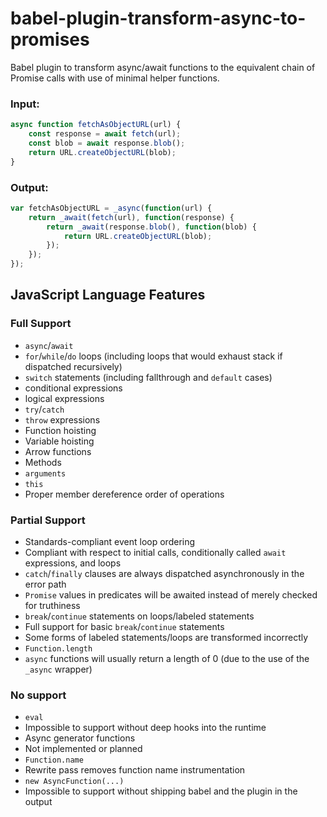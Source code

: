 babel-plugin-transform-async-to-promises
========================================

Babel plugin to transform async/await functions to the equivalent chain of Promise calls with use of minimal helper functions.

### Input:

```javascript
async function fetchAsObjectURL(url) {
    const response = await fetch(url);
    const blob = await response.blob();
    return URL.createObjectURL(blob);
}
```

### Output:

```javascript
var fetchAsObjectURL = _async(function(url) {
	return _await(fetch(url), function(response) {
		return _await(response.blob(), function(blob) {
			return URL.createObjectURL(blob);
		});
	});
});
```

## JavaScript Language Features

### Full Support
- `async`/`await`
- `for`/`while`/`do` loops (including loops that would exhaust stack if dispatched recursively)
- `switch` statements (including fallthrough and `default` cases)
- conditional expressions
- logical expressions
- `try`/`catch`
- `throw` expressions
- Function hoisting
- Variable hoisting
- Arrow functions
- Methods
- `arguments`
- `this`
- Proper member dereference order of operations

### Partial Support
- Standards-compliant event loop ordering
 - Compliant with respect to initial calls, conditionally called `await` expressions, and loops
 - `catch`/`finally` clauses are always dispatched asynchronously in the error path
 - `Promise` values in predicates will be awaited instead of merely checked for truthiness
- `break`/`continue` statements on loops/labeled statements
 - Full support for basic `break`/`continue` statements
 - Some forms of labeled statements/loops are transformed incorrectly
- `Function.length`
 - `async` functions will usually return a length of 0 (due to the use of the `_async` wrapper)

### No support
- `eval`
 - Impossible to support without deep hooks into the runtime
- Async generator functions
 - Not implemented or planned
- `Function.name`
 - Rewrite pass removes function name instrumentation
- `new AsyncFunction(...)`
 - Impossible to support without shipping babel and the plugin in the output

